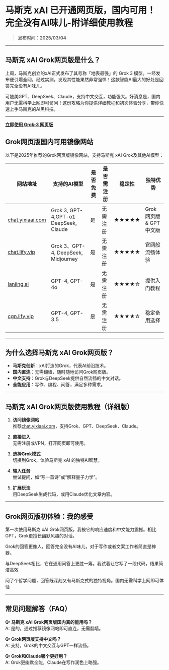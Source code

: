# 马斯克 xAI 已开通网页版，国内可用！完全没有AI味儿-附详细使用教程
>
>**发布时间：2025/03/04**

---

## 马斯克 xAI Grok网页版是什么？

上周，马斯克创立的xAI正式发布了其号称「地表最强」的 Grok 3 模型。一经发布便引爆全网，经过实测，发现其性能果然非常强悍！这款智能AI最大的好处是回答完全没有AI味儿。

可媲美GPT、DeepSeek、Claude，支持中文交互，功能强大。好消息是，国内用户无需科学上网即可访问！这份攻略为你提供详细教程和初次体验分享，带你快速上手马斯克的AI黑科技。

---
**[立即使用 Grok-3 网页版](https://chat.yixiaai.com)**  


## Grok网页版国内可用镜像网站

以下是2025年推荐的Grok网页版镜像网站，支持马斯克 xAI Grok及其他AI模型：

| 网站地址                  | 支持的AI模型          | 是否免费 | 是否需注册 | 稳定性 | 独特优势            |
|---------------------------|-----------------------|----------|------------|--------|---------------------|
| [chat.yixiaai.com](https://chat.yixiaai.com) | Grok 3, GPT-4,GPT-o1 DeepSeek, Claude | 是       | 无需注册   | ★★★★★  | Grok网页版 & GPT中文版 |
| [chat.lify.vip](https://chat.lify.vip)       | Grok 3、GPT-4, DeepSeek, Midjourney   | 是       | 无需注册   | ★★★★★  | 官网般流畅体验     |
| [lanjing.ai](https://lanjing.ai)             | GPT-4, GPT-4o                | 是       | 无需注册   | ★★★★☆  | 提供入门教程       |
| [cgn.lify.vip](https://cgn.lify.vip)         | GPT-4, GPT-3.5              | 是       | 无需注册   | ★★★★☆  | 稳定备用选择       |


---

## 为什么选择马斯克 xAI Grok网页版？

- **马斯克创新**：xAI打造的Grok，代表AI前沿技术。
- **国内直连**：无需翻墙，随时随地访问Grok网页版。
- **中文支持**：Grok与DeepSeek提供自然流畅的中文对话。
- **全能应用**：写作、编程、问答，满足多种需求。

---

## 马斯克 xAI Grok网页版使用教程（详细版）

1. **访问镜像网站**  
   推荐[chat.yixiaai.com](https://chat.yixiaai.com)，支持Grok、GPT、DeepSeek、Claude。

2. **直接进入**  
   无需注册或VPN，打开网页即可使用。

3. **选择Grok模式**  
   切换到Grok，体验马斯克 xAI 的独特AI智慧。

4. **输入任务**  
   尝试提问，如“写一首诗”或“解释量子力学”。

5. **扩展玩法**  
   用DeepSeek生成代码，或用Claude优化文章内容。


---

## Grok网页版初体验：我的感受

第一次使用马斯克 xAI Grok网页版，我被它的响应速度和中文能力震撼。相比GPT，Grok更擅长幽默风趣的对话。

Grok的回答更像人，回答完全没有AI味儿，对于写作或者文案工作者简直是神器。

与DeepSeek相比，它在通用问答上更胜一筹。我试着让它写了一段代码，结果简洁高效

问了个哲学问题，回答既深刻又有马斯克式的独特视角。国内无需科学上网即可体验

---

## 常见问题解答（FAQ）

**Q: 马斯克 xAI Grok网页版国内真的能用吗？**  
A: 是的，通过推荐镜像网站即可直连，无需翻墙。

**Q: Grok网页版支持中文吗？**  
A: 支持，Grok的中文交互与GPT一样流畅。

**Q: Grok和Claude哪个更好用？**  
A: Grok更幽默全能，Claude在写作润色上略强。
